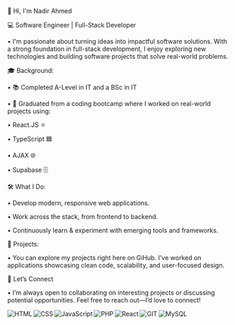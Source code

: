  👋 Hi, I'm Nadir Ahmed

 💻 Software Engineer | Full-Stack Developer

• I'm passionate about turning ideas into impactful software solutions. With a strong foundation in full-stack development, 
I enjoy exploring new technologies and building software projects that solve real-world problems.

 🎓 Background:
 
 • 📚 Completed A-Level in IT and a BSc in IT
 
 • 🚀 Graduated from a coding bootcamp where I worked on real-world projects using:

 
 • React.JS ⚛️
 
 • TypeScript 🟦

 • AJAX 🌐

 • Supabase 🗄️
 

 🛠️ What I Do:

 • Develop modern, responsive web applications.

 • Work across the stack, from frontend to backend.

 • Continuously learn & experiment with emerging tools and frameworks.


📂 Projects:

• You can explore my projects right here on GiHub. I've worked on applications showcasing clean code, scalability, and user-focused design.

🤝 Let’s Connect

• I’m always open to collaborating on interesting projects or discussing potential opportunities. Feel free to reach out—I’d love to connect!


<img align="left" alt="HTML" src="https://img.shields.io/badge/html5-%23E34F26.svg?style=for-the-badge&logo=html5&logoColor=white"/>
<img align="left" alt="CSS" src="https://img.shields.io/badge/css3-%231572B6.svg?style=for-the-badge&logo=css3&logoColor=white"/>
<img align="left" alt="JavaScript" src="https://img.shields.io/badge/javascript-%23323330.svg?style=for-the-badge&logo=javascript&logoColor=%23F7DF1E"/>
<img align="left" alt="PHP" src="https://img.shields.io/badge/php-%23777BB4.svg?style=for-the-badge&logo=php&logoColor=white"/>
<img align="left" alt="React" src="https://img.shields.io/badge/react-%2320232a.svg?style=for-the-badge&logo=react&logoColor=%2361DAFB"/>
<img align="left" alt="GIT" src="https://img.shields.io/badge/git-%23F05033.svg?style=for-the-badge&logo=git&logoColor=white"/>
<img align="left" alt="MySQL" src="https://img.shields.io/badge/mysql-%2300f.svg?style=for-the-badge&logo=mysql&logoColor=white"/>

